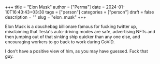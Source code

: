 +++
title = "Elon Musk"
author = ["Perma"]
date = 2024-01-10T16:43:43+03:30 
tags = ["person"]
categories = ["person"]
draft = false
description = ""
slug = "elon_musk"
+++

Elon Musk is a douchebag billionare famous for fucking twitter up, misclaiming that Tesla's auto-driving modes are safe, advertising NFTs and then jumping out of that sinking ship quicker than any one else, and encouraging workers to go back to work during CoViD.

I don't have a positive view of him, as you may have guessed. Fuck that guy.
